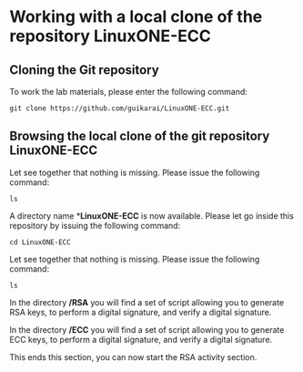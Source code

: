 # Working with a local clone of the repository LinuxONE-ECC

## Cloning the Git repository
To work the lab materials, please enter the following command:
```
git clone https://github.com/guikarai/LinuxONE-ECC.git
```
## Browsing the local clone of the git repository LinuxONE-ECC
Let see together that nothing is missing. Please issue the following command:
```
ls
```
A directory name ***LinuxONE-ECC** is now available. Please let go inside this repository by issuing the following command:
```
cd LinuxONE-ECC
```
Let see together that nothing is missing. Please issue the following command:
```
ls
```

In the directory **/RSA** you will find a set of script allowing you to generate RSA keys, to perform a digital signature, and verify a digital signature.

In the directory **/ECC** you will find a set of script allowing you to generate ECC keys, to perform a digital signature, and verify a digital signature.

This ends this section, you can now start the RSA activity section.
